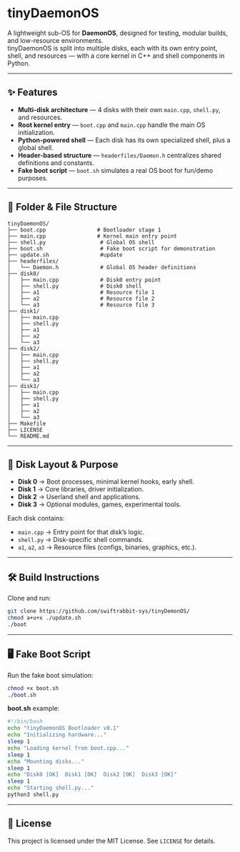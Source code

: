# tinyDaemonOS
A lightweight sub-OS for **DaemonOS**, designed for testing, modular builds, and low-resource environments.  
tinyDaemonOS is split into multiple disks, each with its own entry point, shell, and resources — with a core kernel in C++ and shell components in Python.

---

## ✨ Features
- **Multi-disk architecture** — 4 disks with their own `main.cpp`, `shell.py`, and resources.
- **Root kernel entry** — `boot.cpp` and `main.cpp` handle the main OS initialization.
- **Python-powered shell** — Each disk has its own specialized shell, plus a global shell.
- **Header-based structure** — `headerfiles/Daemon.h` centralizes shared definitions and constants.
- **Fake boot script** — `boot.sh` simulates a real OS boot for fun/demo purposes.


---

## 📂 Folder & File Structure

```
tinyDaemonOS/
├── boot.cpp                # Bootloader stage 1
├── main.cpp                # Kernel main entry point
├── shell.py                 # Global OS shell
├── boot.sh                  # Fake boot script for demonstration
├── update.sh                #update
├── headerfiles/
│   └── Daemon.h             # Global OS header definitions
├── disk0/
│   ├── main.cpp             # Disk0 entry point
│   ├── shell.py             # Disk0 shell
│   ├── a1                   # Resource file 1
│   ├── a2                   # Resource file 2
│   └── a3                   # Resource file 3
├── disk1/
│   ├── main.cpp
│   ├── shell.py
│   ├── a1
│   ├── a2
│   └── a3
├── disk2/
│   ├── main.cpp
│   ├── shell.py
│   ├── a1
│   ├── a2
│   └── a3
├── disk3/
│   ├── main.cpp
│   ├── shell.py
│   ├── a1
│   ├── a2
│   └── a3
├── Makefile
├── LICENSE
└── README.md
```

---

## 💽 Disk Layout & Purpose
- **Disk 0** → Boot processes, minimal kernel hooks, early shell.
- **Disk 1** → Core libraries, driver initialization.
- **Disk 2** → Userland shell and applications.
- **Disk 3** → Optional modules, games, experimental tools.

Each disk contains:
- `main.cpp` → Entry point for that disk’s logic.
- `shell.py` → Disk-specific shell commands.
- `a1`, `a2`, `a3` → Resource files (configs, binaries, graphics, etc.).

---

## 🛠 Build Instructions

Clone and run:
```bash
git clone https://github.com/swiftrabbit-sys/tinyDemonOS/
chmod a+u+x ./update.sh
./boot
```

---

## 🖥 Fake Boot Script

Run the fake boot simulation:
```bash
chmod +x boot.sh
./boot.sh
```

**boot.sh** example:
```bash
#!/bin/bash
echo "tinyDaemonOS Bootloader v0.1"
echo "Initializing hardware..."
sleep 1
echo "Loading kernel from boot.cpp..."
sleep 1
echo "Mounting disks..."
sleep 1
echo "Disk0 [OK]  Disk1 [OK]  Disk2 [OK]  Disk3 [OK]"
sleep 1
echo "Starting shell.py..."
python3 shell.py
```

---

## 📄 License
This project is licensed under the MIT License. See `LICENSE` for details.
